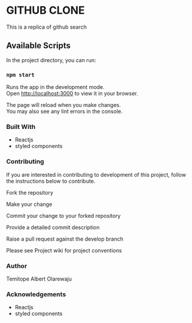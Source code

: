 # GITHUB CLONE
This is a replica of github search

## Available Scripts

In the project directory, you can run:

### `npm start`

Runs the app in the development mode.\
Open [http://localhost:3000](http://localhost:3000) to view it in your browser.

The page will reload when you make changes.\
You may also see any lint errors in the console.


### Built With
- Reactjs
- styled components

### Contributing
If you are interested in contributing to development of this project, follow the instructions below to contribute.

Fork the repository

Make your change

Commit your change to your forked repository

Provide a detailed commit description

Raise a pull request against the develop branch

Please see Project wiki for project conventions

### Author
Temitope Albert Olarewaju

### Acknowledgements
- Reactjs
- styled components

